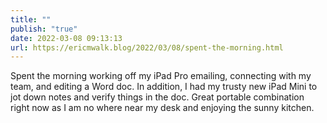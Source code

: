 ```yaml
---
title: ""
publish: "true"
date: 2022-03-08 09:13:13
url: https://ericmwalk.blog/2022/03/08/spent-the-morning.html
---
```

Spent the morning working off my iPad Pro emailing, connecting with my team, and editing a Word doc. In addition, I had my trusty new iPad Mini to jot down notes and verify things in the doc. Great portable combination right now as I am no where near my desk and enjoying the sunny kitchen.